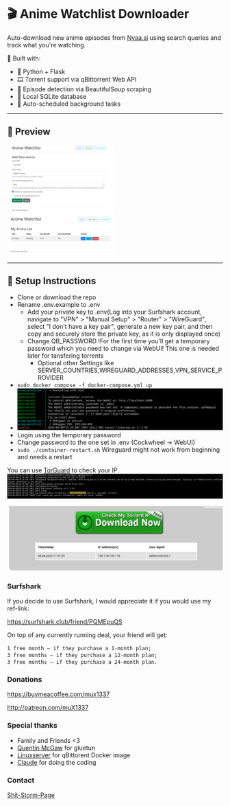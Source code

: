 # 🎬 Anime Watchlist Downloader
Auto-download new anime episodes from [Nyaa.si](https://nyaa.si) using search queries and track what you're watching.

🚀 Built with:
- 🐍 Python + Flask
- 🎞️ Torrent support via qBittorrent Web API
- 🧠 Episode detection via BeautifulSoup scraping
- 💾 Local SQLite database
- 🧰 Auto-scheduled background tasks

---

## 📸 Preview
<img src="images/anime_watchlist.png" width="50%" height="50%">
<img src="images/anime_dash.png" width="50%" height="50%">

---

## 🔧 Setup Instructions

- Clone or download the repo
- Rename .env.example to .env 
    - Add your private key to .env(Log into your Surfshark account, navigate to "VPN" > "Manual Setup" > "Router" > "WireGuard", select "I don't have a key pair", generate a new key pair, and then copy and securely store the private key, as it is only displayed once)
    - Change QB_PASSWORD !For the first time you'll get a temporary password which you need to change via WebUI! This one is needed later for tansfering torrents
        - Optional other Settings like SERVER_COUNTRIES,WIREGUARD_ADDRESSES,VPN_SERVICE_PROVIDER
- ```sudo docker compose -f docker-compose.yml up```
- ![alt text](images/image.png)
- Login using the temporary password
- Change password to the one set in .env (Cockwheel -> WebUI)
- ```sudo ./container-restart.sh``` Wireguard might not work from beginning and needs a restart

You can use [TorGuard](https://torguard.net/checkmytorrentipaddress.php) to check your IP. 
![alt text](images/gluetun.png)

![alt text](images/checkip.png)


### Surfshark

If you decide to use Surfshark, I would appreciate it if you would use my ref-link:

https://surfshark.club/friend/PQMEpuQS

On top of any currently running deal, your friend will get:

    1 free month — if they purchase a 1-month plan;
    3 free months — if they purchase a 12-month plan;
    3 free months — if they purchase a 24-month plan.

### Donations

https://buymeacoffee.com/mux1337

http://patreon.com/muX1337

### Special thanks

- Family and Friends <3
- [Quentin McGaw](https://github.com/qdm12) for gluetun
- [Linuxserver](https://www.linuxserver.io/) for qBittorent Docker image
- [Claude](https://claude.ai/) for doing the coding

### Contact

[Shit-Storm-Page](https://x.com/MuxLeet)

